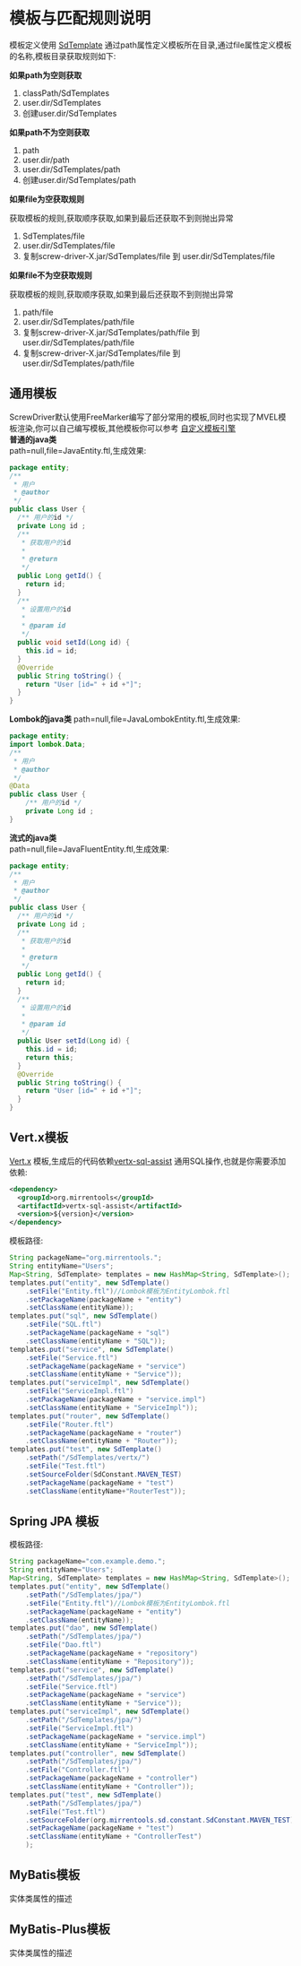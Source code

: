 # 模板与匹配规则说明
模板定义使用 [SdTemplate](./core-class-intro.md#sdtemplate) 通过path属性定义模板所在目录,通过file属性定义模板的名称,模板目录获取规则如下:

**如果path为空则获取**
1. classPath/SdTemplates
2. user.dir/SdTemplates
3. 创建user.dir/SdTemplates

**如果path不为空则获取**
1. path
2. user.dir/path
3. user.dir/SdTemplates/path
4. 创建user.dir/SdTemplates/path

**如果file为空获取规则**

获取模板的规则,获取顺序获取,如果到最后还获取不到则抛出异常
1. SdTemplates/file
2. user.dir/SdTemplates/file
3. 复制screw-driver-X.jar/SdTemplates/file 到 user.dir/SdTemplates/file

**如果file不为空获取规则**

获取模板的规则,获取顺序获取,如果到最后还获取不到则抛出异常
1. path/file
2. user.dir/SdTemplates/path/file
3. 复制screw-driver-X.jar/SdTemplates/path/file 到 user.dir/SdTemplates/path/file
4. 复制screw-driver-X.jar/SdTemplates/file 到 user.dir/SdTemplates/path/file


## 通用模板
ScrewDriver默认使用FreeMarker编写了部分常用的模板,同时也实现了MVEL模板渲染,你可以自己编写模板,其他模板你可以参考 [自定义模板引擎](./expand.md#自定义模板引擎)<br>
**普通的java类**<br>
path=null,file=JavaEntity.ftl,生成效果:
``` java
package entity;
/**
 * 用户
 * @author 
 */ 
public class User {
  /** 用户的id */
  private Long id ; 
  /**
   * 获取用户的id
   * 
   * @return
   */
  public Long getId() {
    return id;
  }
  /**
   * 设置用户的id
   * 
   * @param id
   */
  public void setId(Long id) {
    this.id = id;
  }
  @Override
  public String toString() {
    return "User [id=" + id +"]";
  }
}
```

**Lombok的java类**
path=null,file=JavaLombokEntity.ftl,生成效果:
``` java
package entity;
import lombok.Data;
/**
 * 用户
 * @author 
 */ 
@Data
public class User {
	/** 用户的id */
	private Long id ; 
}
```
**流式的java类**<br>
path=null,file=JavaFluentEntity.ftl,生成效果:
``` java
package entity;
/**
 * 用户
 * @author 
 */ 
public class User {
  /** 用户的id */
  private Long id ; 
  /**
   * 获取用户的id
   * 
   * @return
   */
  public Long getId() {
    return id;
  }
  /**
   * 设置用户的id
   * 
   * @param id
   */
  public User setId(Long id) {
    this.id = id;
    return this;
  }
  @Override
  public String toString() {
    return "User [id=" + id +"]";
  }
}
```

## Vert.x模板
[Vert.x](https://vertx.io/) 模板,生成后的代码依赖[vertx-sql-assist](https://github.com/MirrenTools/vertx-sql-assist) 通用SQL操作,也就是你需要添加依赖:
``` xml
<dependency>
  <groupId>org.mirrentools</groupId>
  <artifactId>vertx-sql-assist</artifactId>
  <version>${version}</version>
</dependency>
```
模板路径:
``` java
String packageName="org.mirrentools."; 
String entityName="Users"; 
Map<String, SdTemplate> templates = new HashMap<String, SdTemplate>();
templates.put("entity", new SdTemplate()
	.setFile("Entity.ftl")//Lombok模板为EntityLombok.ftl
	.setPackageName(packageName + "entity")
	.setClassName(entityName));
templates.put("sql", new SdTemplate()
	.setFile("SQL.ftl")
	.setPackageName(packageName + "sql")
	.setClassName(entityName + "SQL"));
templates.put("service", new SdTemplate()
	.setFile("Service.ftl")
	.setPackageName(packageName + "service")
	.setClassName(entityName + "Service"));
templates.put("serviceImpl", new SdTemplate()
	.setFile("ServiceImpl.ftl")
	.setPackageName(packageName + "service.impl")
	.setClassName(entityName + "ServiceImpl"));
templates.put("router", new SdTemplate()
	.setFile("Router.ftl")
	.setPackageName(packageName + "router")
	.setClassName(entityName + "Router"));
templates.put("test", new SdTemplate()
	.setPath("/SdTemplates/vertx/")
	.setFile("Test.ftl")
	.setSourceFolder(SdConstant.MAVEN_TEST)
	.setPackageName(packageName + "test")
	.setClassName(entityName+"RouterTest"));
```

## Spring JPA 模板
模板路径:
``` java
String packageName="com.example.demo."; 
String entityName="Users"; 
Map<String, SdTemplate> templates = new HashMap<String, SdTemplate>();
templates.put("entity", new SdTemplate()
	.setPath("/SdTemplates/jpa/")
	.setFile("Entity.ftl")//Lombok模板为EntityLombok.ftl
	.setPackageName(packageName + "entity")
	.setClassName(entityName));
templates.put("dao", new SdTemplate()
	.setPath("/SdTemplates/jpa/")
	.setFile("Dao.ftl")
	.setPackageName(packageName + "repository")
	.setClassName(entityName + "Repository"));
templates.put("service", new SdTemplate()
	.setPath("/SdTemplates/jpa/")
	.setFile("Service.ftl")
	.setPackageName(packageName + "service")
	.setClassName(entityName + "Service"));
templates.put("serviceImpl", new SdTemplate()
	.setPath("/SdTemplates/jpa/")
	.setFile("ServiceImpl.ftl")
	.setPackageName(packageName + "service.impl")
	.setClassName(entityName + "ServiceImpl"));
templates.put("controller", new SdTemplate()
	.setPath("/SdTemplates/jpa/")
	.setFile("Controller.ftl")
	.setPackageName(packageName + "controller")
	.setClassName(entityName + "Controller"));
templates.put("test", new SdTemplate()
	.setPath("/SdTemplates/jpa/")
	.setFile("Test.ftl")
	.setSourceFolder(org.mirrentools.sd.constant.SdConstant.MAVEN_TEST)
	.setPackageName(packageName + "test")
	.setClassName(entityName + "ControllerTest")
	);
```
## MyBatis模板
实体类属性的描述
## MyBatis-Plus模板
实体类属性的描述
